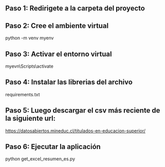 ## Paso 1: Redirigete a la carpeta del proyecto

## Paso 2: Cree el ambiente virtual
python -m venv myenv

## Paso 3: Activar el entorno virtual
myevn\Scripts\activate

## Paso 4: Instalar las librerias del archivo
requirements.txt 

## Paso 5: Luego descargar el csv más reciente de la siguiente url:
https://datosabiertos.mineduc.cl/titulados-en-educacion-superior/

## Paso 6: Ejecutar la aplicación
python get_excel_resumen_es.py